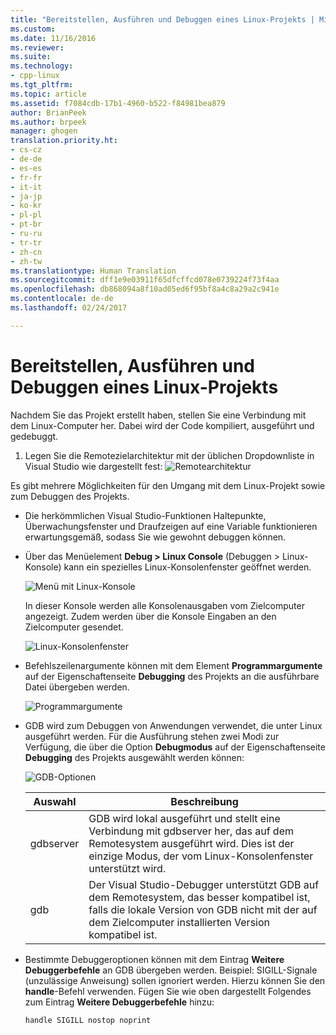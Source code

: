 ```yaml
---
title: "Bereitstellen, Ausführen und Debuggen eines Linux-Projekts | Microsoft-Dokumentation"
ms.custom: 
ms.date: 11/16/2016
ms.reviewer: 
ms.suite: 
ms.technology:
- cpp-linux
ms.tgt_pltfrm: 
ms.topic: article
ms.assetid: f7084cdb-17b1-4960-b522-f84981bea879
author: BrianPeek
ms.author: brpeek
manager: ghogen
translation.priority.ht:
- cs-cz
- de-de
- es-es
- fr-fr
- it-it
- ja-jp
- ko-kr
- pl-pl
- pt-br
- ru-ru
- tr-tr
- zh-cn
- zh-tw
ms.translationtype: Human Translation
ms.sourcegitcommit: dff1e9e03911f65dfcffcd078e0739224f73f4aa
ms.openlocfilehash: db868094a8f10ad05ed6f95bf8a4c8a29a2c941e
ms.contentlocale: de-de
ms.lasthandoff: 02/24/2017

---
```


# <a name="deploy-run-and-debug-your-project"></a>Bereitstellen, Ausführen und Debuggen eines Linux-Projekts

Nachdem Sie das Projekt erstellt haben, stellen Sie eine Verbindung mit dem Linux-Computer her. Dabei wird der Code kompiliert, ausgeführt und gedebuggt.

1. Legen Sie die Remotezielarchitektur mit der üblichen Dropdownliste in Visual Studio wie dargestellt fest: ![Remotearchitektur](media/architecture.png)

Es gibt mehrere Möglichkeiten für den Umgang mit dem Linux-Projekt sowie zum Debuggen des Projekts.

* Die herkömmlichen Visual Studio-Funktionen Haltepunkte, Überwachungsfenster und Draufzeigen auf eine Variable funktionieren erwartungsgemäß, sodass Sie wie gewohnt debuggen können.
* Über das Menüelement **Debug > Linux Console** (Debuggen > Linux-Konsole) kann ein spezielles Linux-Konsolenfenster geöffnet werden.

  ![Menü mit Linux-Konsole](media/consolemenu.png)

  In dieser Konsole werden alle Konsolenausgaben vom Zielcomputer angezeigt. Zudem werden über die Konsole Eingaben an den Zielcomputer gesendet.

  ![Linux-Konsolenfenster](media/consolewindow.png)

* Befehlszeilenargumente können mit dem Element **Programmargumente** auf der Eigenschaftenseite **Debugging** des Projekts an die ausführbare Datei übergeben werden.
  
  ![Programmargumente](media/settings_programarguments.png)

* GDB wird zum Debuggen von Anwendungen verwendet, die unter Linux ausgeführt werden.  Für die Ausführung stehen zwei Modi zur Verfügung, die über die Option **Debugmodus** auf der Eigenschaftenseite **Debugging** des Projekts ausgewählt werden können:

  ![GDB-Optionen](media/settings_debugger.png)

  | Auswahl | Beschreibung
  | --------- | ---
  | gdbserver | GDB wird lokal ausgeführt und stellt eine Verbindung mit gdbserver her, das auf dem Remotesystem ausgeführt wird.  Dies ist der einzige Modus, der vom Linux-Konsolenfenster unterstützt wird. 
  | gdb       | Der Visual Studio-Debugger unterstützt GDB auf dem Remotesystem, das besser kompatibel ist, falls die lokale Version von GDB nicht mit der auf dem Zielcomputer installierten Version kompatibel ist.

* Bestimmte Debuggeroptionen können mit dem Eintrag **Weitere Debuggerbefehle** an GDB übergeben werden.  Beispiel: SIGILL-Signale (unzulässige Anweisung) sollen ignoriert werden.  Hierzu können Sie den **handle**-Befehl verwenden.  Fügen Sie wie oben dargestellt Folgendes zum Eintrag **Weitere Debuggerbefehle** hinzu:

  ```handle SIGILL nostop noprint```

